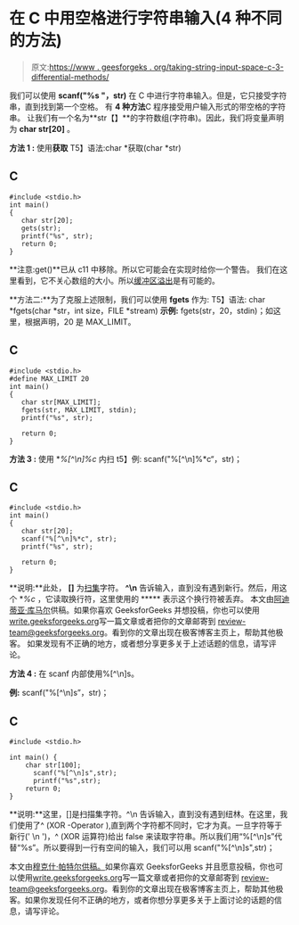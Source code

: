 # 在 C 中用空格进行字符串输入(4 种不同的方法)

> 原文:[https://www . geesforgeks . org/taking-string-input-space-c-3-differential-methods/](https://www.geeksforgeeks.org/taking-string-input-space-c-3-different-methods/)

我们可以使用 **scanf("%s "，str)** 在 C 中进行字符串输入。但是，它只接受字符串，直到找到第一个空格。
有 **4 种方法**C 程序接受用户输入形式的带空格的字符串。
让我们有一个名为**str【】**的字符数组(字符串)。因此，我们将变量声明为 **char str[20]** 。

**方法 1 :** 使用**获取**
T5】语法:char *获取(char *str)

## C

```
#include <stdio.h>
int main()
{
   char str[20];
   gets(str);
   printf("%s", str);
   return 0;
}
```

**注意:get()**已从 c11 中移除。所以它可能会在实现时给你一个警告。
我们在这里看到，它不关心数组的大小。所以[缓冲区溢出](https://en.wikipedia.org/wiki/Buffer_overflow)是有可能的。

**方法二:**为了克服上述限制，我们可以使用 **fgets** 作为:
T5】语法: char *fgets(char *str，int size，FILE *stream)
**示例:** fgets(str，20，stdin)；如这里，根据声明，20 是 MAX_LIMIT。

## C

```
#include <stdio.h>
#define MAX_LIMIT 20
int main()
{
   char str[MAX_LIMIT];
   fgets(str, MAX_LIMIT, stdin);
   printf("%s", str);

   return 0;
}
```

**方法 3 :** 使用 **%[^\n]%*c** 内扫
t5】例: scanf("%[^\n]%*c“，str)；

## C

```
#include <stdio.h>
int main()
{
   char str[20];
   scanf("%[^\n]%*c", str);
   printf("%s", str);

   return 0;
}
```

**说明:**此处， **[]** 为[扫集](https://www.geeksforgeeks.org/scansets-in-c/)字符。 **^\n** 告诉输入，直到没有遇到新行。然后，用这个 **%*c** ，它读取换行符，这里使用的 ***** 表示这个换行符被丢弃。
本文由[阿迪蒂亚·库马尔](https://www.linkedin.com/in/aditya-kumar-837315100/)供稿。如果你喜欢 GeeksforGeeks 并想投稿，你也可以使用[write.geeksforgeeks.org](https://write.geeksforgeeks.org)写一篇文章或者把你的文章邮寄到 review-team@geeksforgeeks.org。看到你的文章出现在极客博客主页上，帮助其他极客。
如果发现有不正确的地方，或者想分享更多关于上述话题的信息，请写评论。

**方法 4 :** 在 scanf 内部使用%[^\n]s。

**例:** scanf("%[^\n]s”，str)；

## C

```
#include <stdio.h>

int main() {
    char str[100];
      scanf("%[^\n]s",str);
      printf("%s",str);
    return 0;
}
```

**说明:**这里，[]是扫描集字符。^\n 告诉输入，直到没有遇到纽林。在这里，我们使用了^ (XOR -Operator ),直到两个字符都不同时，它才为真。一旦字符等于新行(' \n ')，^ (XOR 运算符)给出 false 来读取字符串。所以我们用“%[^\n]s”代替“%s”。所以要得到一行有空间的输入，我们可以用 scanf("%[^\n]s",str)；

本文由[穆克什·帕特尔供稿。](https://www.linkedin.com/in/MukeshPatelB)如果你喜欢 GeeksforGeeks 并且愿意投稿，你也可以使用[write.geeksforgeeks.org](https://write.geeksforgeeks.org/)写一篇文章或者把你的文章邮寄到 review-team@geeksforgeeks.org。看到你的文章出现在极客博客主页上，帮助其他极客。如果你发现任何不正确的地方，或者你想分享更多关于上面讨论的话题的信息，请写评论。
